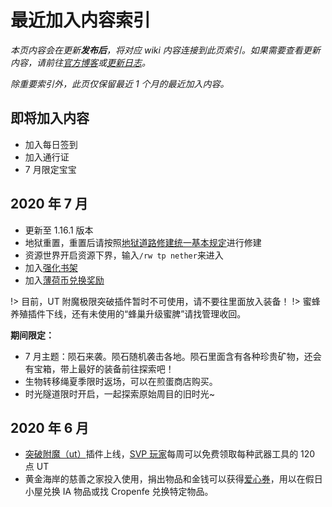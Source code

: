 # 最近加入内容索引

*本页内容会在更新**发布后**，将对应 wiki 内容连接到此页索引。如果需要查看更新内容，请前往[官方博客](https://blog.sotap.org)或[更新日志](https://open.sotap.org)。*

*除重要索引外，此页仅保留最近 1 个月的最近加入内容。*

## 即将加入内容

- 加入每日签到
- 加入通行证
- 7 月限定宝宝

## 2020 年 7 月

- 更新至 1.16.1 版本
- 地狱重置，重置后请按照[地狱道路修建统一基本规定][地狱交通]进行修建
- 资源世界开启资源下界，输入`/rw tp nether`来进入
- 加入[强化书架][强化书架]
- 加入[薄荷币兑换奖励][mint]

!> 目前，UT 附魔极限突破插件暂时不可使用，请不要往里面放入装备！
!> 蜜蜂养殖插件下线，还有未使用的“蜂巢升级蜜脾”请找管理收回。

**期间限定：**

- 7 月主题：陨石来袭。陨石随机袭击各地。陨石里面含有各种珍贵矿物，还会有宝箱，带上最好的装备前往探索吧！
- 生物转移绳夏季限时返场，可以在煎蛋商店购买。
- 时光隧道限时开启，一起探索原始周目的旧时光~

## 2020 年 6 月

- [突破附魔（ut）][ut]插件上线，[SVP 玩家][赞助相关]每周可以免费领取每种武器工具的 120 点 UT
- 黄金海岸的慈善之家投入使用，捐出物品和金钱可以获得[爱心券][爱心券]，用以在假日小屋兑换 IA 物品或找 Cropenfe 兑换特定物品。


[mint]:/Windfall.mint.md
[强化书架]:/plugins/enchancedbookshelf.md
[地狱交通]:https://g.sotap.org/d/175-116/7
[赞助相关]:/extra.md
[ut]:/plugins/upgradeabletools.md
[爱心券]:/Windfall/economy.md#爱心券
